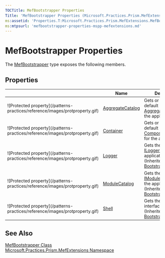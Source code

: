 ```yaml
---
TOCTitle: MefBootstrapper Properties
Title: 'MefBootstrapper Properties (Microsoft.Practices.Prism.MefExtensions)'
ms:assetid: 'Properties.T:Microsoft.Practices.Prism.MefExtensions.MefBootstrapper'
ms:mtpsurl: 'mefbootstrapper-properties-mspp-mefextensions.md'
---
```



# MefBootstrapper Properties

The [MefBootstrapper](/patterns-practices/reference/mefbootstrapper-class-mspp-mefextensions) type exposes the following members.

## Properties


<table>
<thead>
<tr class="header">
<th> </th>
<th>Name</th>
<th>Description</th>
</tr>
</thead>
<tbody>
<tr class="odd">
<td>![Protected property](/patterns-practices/reference/images/protproperty.gif)</td>
<td><a href="/patterns-practices/reference/mefbootstrapper-aggregatecatalog-property-mspp-mefextensions">AggregateCatalog</a></td>
<td><div class="summary">
Gets or sets the default <a href="/patterns-practices/reference/mefbootstrapper-aggregatecatalog-property-mspp-mefextensions">AggregateCatalog</a> for the application.
</div></td>
</tr>
<tr class="even">
<td>![Protected property](/patterns-practices/reference/images/protproperty.gif)</td>
<td><a href="/patterns-practices/reference/mefbootstrapper-container-property-mspp-mefextensions">Container</a></td>
<td><div class="summary">
Gets or sets the default <a href="http://msdn.microsoft.com/en-us/library/dd833553">CompositionContainer</a> for the application.
</div></td>
</tr>
<tr class="odd">
<td>![Protected property](/patterns-practices/reference/images/protproperty.gif)</td>
<td><a href="/patterns-practices/reference/bootstrapper-logger-property-mspp">Logger</a></td>
<td><div class="summary">
Gets the <a href="/patterns-practices/reference/iloggerfacade-interface-mspp-logging">ILoggerFacade</a> for the application.
</div>
(Inherited from <a href="/patterns-practices/reference/bootstrapper-class-mspp">Bootstrapper</a>.)</td>
</tr>
<tr class="even">
<td>![Protected property](/patterns-practices/reference/images/protproperty.gif)</td>
<td><a href="/patterns-practices/reference/bootstrapper-modulecatalog-property-mspp">ModuleCatalog</a></td>
<td><div class="summary">
Gets the default <a href="/patterns-practices/reference/imodulecatalog-interface-mspp-modularity">IModuleCatalog</a> for the application.
</div>
(Inherited from <a href="/patterns-practices/reference/bootstrapper-class-mspp">Bootstrapper</a>.)</td>
</tr>
<tr class="odd">
<td>![Protected property](/patterns-practices/reference/images/protproperty.gif)</td>
<td><a href="/patterns-practices/reference/bootstrapper-shell-property-mspp">Shell</a></td>
<td><div class="summary">
Gets the shell user interface
</div>
(Inherited from <a href="/patterns-practices/reference/bootstrapper-class-mspp">Bootstrapper</a>.)</td>
</tr>
</tbody>
</table>

## See Also

[MefBootstrapper Class](/patterns-practices/reference/mefbootstrapper-class-mspp-mefextensions)  
[Microsoft.Practices.Prism.MefExtensions Namespace](/patterns-practices/reference/mspp-mefextensions-namespace)<br/>